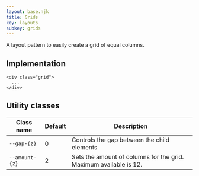 ```yaml
---
layout: base.njk
title: Grids
key: layouts
subkey: grids
---
```


A layout pattern to easily create a grid of equal columns.

## Implementation

```
<div class="grid">
  ...
</div>
```

## Utility classes

<div>
  <table>
    <thead>
      <tr><th>Class name</th><th>Default</th><th>Description</th></tr>
    </thead>
    <tbody>
      <tr><td><code>--gap-{z}</code></td><td>0</td><td>Controls the gap between the child elements</td></tr>
      <tr><td><code>--amount-{z}</code></td><td>2</td><td>Sets the amount of columns for the grid. Maximum available is 12.</td></tr>
    </tbody>
  </table>
</div>
